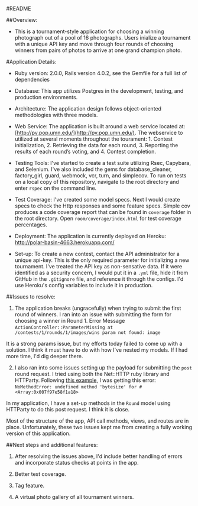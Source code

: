 #README

##Overview: 

* This is a tournament-style application for choosing a winning photograph out of a pool of 16 photographs. Users inialize a tournament with a unique API key and move through four rounds of choosing winners from pairs of photos to arrive at one grand champion photo.

#Application Details: 

* Ruby version: 2.0.0, Rails version 4.0.2, see the Gemfile for a full list of dependencies

* Database: This app utilizes Postgres in the development, testing, and production environments. 

* Architecture: The application design follows object-oriented methodologies with three models.

* Web Service: The application is built around a web service located at: [http://pv.pop.umn.edu/](http://pv.pop.umn.edu/). The webservice to utilized at several moments throughout the tourament: 1. Contest initialization, 2. Retrieving the data for each round, 3. Reporting the results of each round’s voting, and 4. Contest completion.

* Testing Tools: I've started to create a test suite utilizing Rsec, Capybara, and Selenium. I've also included the gems for database_cleaner, factory_girl, guard, webmock, vcr, turn, and simplecov. To run on tests on a local copy of this repository, navigate to the root directory and enter `rspec` on the command line. 

* Test Coverage: I've created some model specs. Next I would create specs to check the Http responses and some feature specs. Simple cov produces a code coverage report that can be found in `coverage` folder in the root directory. Open `room/coverage/index.html` for test coverage percentages. 

* Deployment: The application is currently deployed on Heroku: http://polar-basin-4663.herokuapp.com/

* Set-up: To create a new contest, contact the API administrator for a unique api-key. This is the only required parameter for initializing a new tournament. I've treated the API key as non-sensative data. If it were identified as a security concern, I would put it in a `.yml` file, hide it from GitHub in the `.gitignore` file, and reference it through the configs. I'd use Heroku's config variables to include it in production.

##Issues to resolve:

1. The application breaks (ungracefully) when trying to submit the first round of winners. I ran into an issue with submitting the form for choosing a winner in Round 1.
Error Message
`ActionController::ParameterMissing at /contests/1/rounds/1/images/wins
param not found: image`

It is a strong params issue, but my efforts today failed to come up with a solution. I think it must have to do with how I've nested my models. If I had more time, I'd dig deeper there. 

2. I also ran into some issues setting up the payload for submitting the `post` round request. I tried using both the Net::HTTP ruby library and HTTParty. Following [this example](http://stackoverflow.com/questions/3586616/help-me-with-posting-with-nethttp), I was getting this error: 
`NoMethodError: undefined method 'bytesize' for #<Array:0x007f97e58f1a18>`

In my application, I have a set-up methods in the `Round` model using HTTParty to do this post request. I think it is close.

Most of the structure of the app, API call methods, views, and routes are in place. Unfortunately, these two issues kept me from creating a fully working version of this application. 

##Next steps and additional features:
1. After resolving the issues above, I'd include better handling of errors and incorporate status checks at points in the app.

2. Better test coverage.

3. Tag feature.

4. A virtual photo gallery of all tournament winners.


